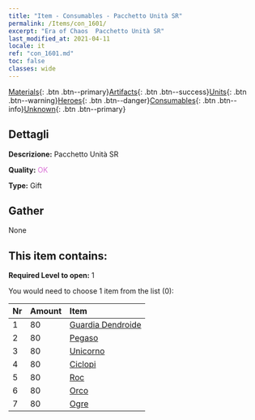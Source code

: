 ```yaml
---
title: "Item - Consumables - Pacchetto Unità SR"
permalink: /Items/con_1601/
excerpt: "Era of Chaos  Pacchetto Unità SR"
last_modified_at: 2021-04-11
locale: it
ref: "con_1601.md"
toc: false
classes: wide
---
```

 [Materials](/it/Items/){: .btn .btn--primary}[Artifacts](/it/Items/Artifacts/){: .btn .btn--success}[Units](/it/Items/Units/){: .btn .btn--warning}[Heroes](/it/Items/Heroes/){: .btn .btn--danger}[Consumables](/it/Items/Consumables/){: .btn .btn--info}[Unknown](/it/Items/Unknown/){: .btn .btn--primary}

## Dettagli
 **Descrizione:** Pacchetto Unità SR

 **Quality:** <span style="color: #DA70D6">OK</span>

 **Type:** Gift

## Gather

  None

## This item contains:

 **Required Level to open:** 1

 You would need to choose 1 item from the list (0):

  | Nr | Amount |     Item    |
  |:---|:-------|:------------|
  | 1 | 80 | [Guardia Dendroide](/it/Items/unt_203/) | 
  | 2 | 80 | [Pegaso](/it/Items/unt_202/) | 
  | 3 | 80 | [Unicorno](/it/Items/unt_204/) | 
  | 4 | 80 | [Ciclopi](/it/Items/unt_222/) | 
  | 5 | 80 | [Roc](/it/Items/unt_221/) | 
  | 6 | 80 | [Orco](/it/Items/unt_219/) | 
  | 7 | 80 | [Ogre](/it/Items/unt_220/) | 
